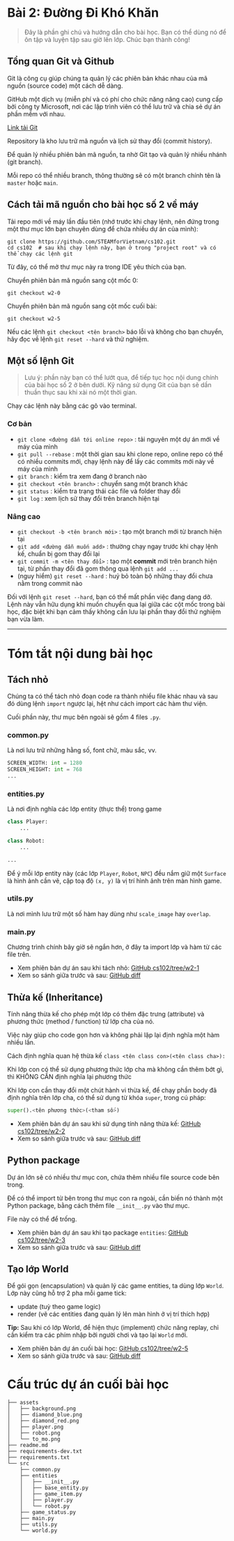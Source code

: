 # Bài 2: Đường Đi Khó Khăn

> Đây là phần ghi chú và hướng dẫn cho bài học. Bạn có thể dùng nó để ôn tập và luyện tập sau giờ lên lớp.
> Chúc bạn thành công! 

## Tổng quan Git và Github

Git là công cụ giúp chúng ta quản lý các phiên bản khác nhau của mã nguồn (source code) một cách dễ dàng. 

GitHub một dịch vụ (miễn phí và có phí cho chức năng nâng cao) cung cấp bởi công ty Microsoft, nơi các lập trình viên
có thể lưu trữ và chia sẻ dự án phần mềm với nhau.

[Link tải Git](https://git-scm.com/downloads)

Repository là kho lưu trữ mã nguồn và lịch sử thay đổi (commit history). 

Để quản lý nhiều phiên bản mã nguồn, ta nhờ Git tạo và quản lý nhiều nhánh (git branch).

Mỗi repo có thể nhiều branch, thông thường sẽ có một branch chính tên là `master` hoặc `main`.

## Cách tải mã nguồn cho bài học số 2 về máy

Tải repo mới về máy lần đầu tiên (nhớ trước khi chạy lệnh, nên đứng trong một thư mục lớn bạn chuyên dùng để chứa nhiều dự án của mình):

```shell
git clone https://github.com/STEAMforVietnam/cs102.git
cd cs102  # sau khi chạy lệnh này, bạn ở trong "project root" và có thể chạy các lệnh git
```

Từ đây, có thể mở thư mục này ra trong IDE yêu thích của bạn.

Chuyển phiên bản mã nguồn sang cột mốc 0:

```shell
git checkout w2-0
```

Chuyển phiên bản mã nguồn sang cột mốc cuối bài:

```shell
git checkout w2-5
```

Nếu các lệnh `git checkout <tên branch>` báo lỗi và không cho bạn chuyển, hãy đọc về lệnh `git reset --hard` và thử nghiệm.

## Một số lệnh Git

> Lưu ý: phần này bạn có thể lướt qua, để tiếp tục học nội dung chính của bài học số 2 ở bên dưới. 
> Kỹ năng sử dụng Git của bạn sẽ dần thuần thục sau khi xài nó một thời gian.

Chạy các lệnh này bằng các gõ vào terminal. 

### Cơ bản
- `git clone <đường dẫn tới online repo>` : tải nguyên một dự án mới về máy của mình
- `git pull --rebase` : một thời gian sau khi clone repo, online repo có thể có nhiều commits mới, chạy lệnh này để lấy các commits mới này về máy của mình
- `git branch` : kiểm tra xem đang ở branch nào
- `git checkout <tên branch>` : chuyển sang một branch khác
- `git status` : kiểm tra trạng thái các file và folder thay đổi
- `git log` : xem lịch sử thay đổi trên branch hiện tại

### Nâng cao

- `git checkout -b <tên branch mới>` : tạo một branch mới từ branch hiện tại
- `git add <đường dẫn muốn add>` : thường chạy ngay trước khi chạy lệnh kế, chuẩn bị gom thay đổi lại
- `git commit -m <tên thay đổi>` : tạo một **commit** mới trên branch hiện tại, từ phần thay đổi đã gom thông qua lệnh `git add ...`
- (nguy hiểm) `git reset --hard` : huỷ bỏ toàn bộ những thay đổi chưa nằm trong commit nào

Đối với lệnh `git reset --hard`, bạn có thể mất phần việc đang dang dở. Lệnh này vẫn hữu dụng khi muốn chuyển qua lại
giữa các cột mốc trong bài học, đặc biệt khi bạn cảm thấy không cần lưu lại phần thay đổi thử nghiệm bạn vừa làm. 

---

# Tóm tắt nội dung bài học

## Tách nhỏ

Chúng ta có thể tách nhỏ đoạn code ra thành nhiểu file khác nhau và sau đó dùng lệnh `import` ngược lại, hệt như
cách import các hàm thư viện.

Cuối phần này, thư mục bên ngoài sẽ gồm 4 files `.py`.

### common.py

Là nơi lưu trữ những hằng số, font chữ, màu sắc, vv.
 
```python
SCREEN_WIDTH: int = 1280
SCREEN_HEIGHT: int = 768
...
```

### entities.py

Là nơi định nghĩa các lớp entity (thực thể) trong game

```python
class Player:
    ...

class Robot:
    ...

...
```

Để ý mỗi lớp entity này (các lớp `Player`, `Robot`, `NPC`) đều nắm giữ một `Surface` là hình ảnh cần vẽ, cặp toạ độ `(x, y)`
là vị trí hình ảnh trên màn hình game.

### utils.py

Là nơi mình lưu trữ một số hàm hay dùng như `scale_image` hay `overlap`.

### main.py

Chương trình chính bây giờ sẽ ngắn hơn, ở đây ta import lớp và hàm từ các file trên.

* Xem phiên bản dự án sau khi tách nhỏ: [GitHub cs102/tree/w2-1](https://github.com/STEAMforVietnam/cs102/tree/w2-1)
* Xem so sánh giữa trước và sau: [GitHub diff](https://github.com/STEAMforVietnam/cs102/compare/w2-1...w2-0)

## Thừa kế (Inheritance)

Tính năng thừa kế cho phép một lớp có thêm đặc trưng (attribute) và phương thức (method / function) từ lớp cha của nó.

Việc này giúp cho code gọn hơn và không phải lặp lại định nghĩa một hàm nhiều lần.

Cách định nghĩa quan hệ thừa kế `class <tên class con>(<tên class cha>):`

Khi lớp con có thể sử dụng phương thức lớp cha mà không cần thêm bớt gì, thì KHÔNG CẦN định nghĩa lại phương thức

Khi lớp con cần thay đổi một chút hành vi thừa kế, để chạy phần body đã định nghĩa trên lớp cha, có thể sử dụng từ khóa `super`, trong cú pháp:

```python
super().<tên phương thức>(<tham số>)
```

* Xem phiên bản dự án sau khi sử dụng tính năng thừa kế: [GitHub cs102/tree/w2-2](https://github.com/STEAMforVietnam/cs102/tree/w2-2)
* Xem so sánh giữa trước và sau: [GitHub diff](https://github.com/STEAMforVietnam/cs102/compare/w2-2...w2-1)

## Python package

Dự án lớn sẽ có nhiều thư mục con, chứa thêm nhiều file source code bên trong.

Để có thể import từ bên trong thư mục con ra ngoài, cần biến nó thành một Python package, bằng cách thêm file `__init__.py` vào thư mục.

File này có thể để trống.

* Xem phiên bản dự án sau khi tạo package `entities`: [GitHub cs102/tree/w2-3](https://github.com/STEAMforVietnam/cs102/tree/w2-3)
* Xem so sánh giữa trước và sau: [GitHub diff](https://github.com/STEAMforVietnam/cs102/compare/w2-3...w2-2)

## Tạo lớp World

Để gói gọn (encapsulation) và quản lý các game entities, ta dùng lớp `World`. Lớp này cũng hỗ trợ 2 pha mỗi game tick:

* update (tuỳ theo game logic)
* render (vẽ các entities đang quản lý lên màn hình ở vị trí thích hợp) 

**Tip:** Sau khi có lớp World, để hiện thực (implement) chức năng replay, chỉ cần kiểm tra các phím nhập bởi người chơi
và tạo lại `World` mới.

* Xem phiên bản dự án cuối bài học: [GitHub cs102/tree/w2-5](https://github.com/STEAMforVietnam/cs102/tree/w2-5)
* Xem so sánh giữa trước và sau: [GitHub diff](https://github.com/STEAMforVietnam/cs102/compare/w2-5...w2-3)

# Cấu trúc dự án cuối bài học

```shell
├── assets
│   ├── background.png
│   ├── diamond_blue.png
│   ├── diamond_red.png
│   ├── player.png
│   ├── robot.png
│   └── to_mo.png
├── readme.md
├── requirements-dev.txt
├── requirements.txt
└── src
    ├── common.py
    ├── entities
    │   ├── __init__.py
    │   ├── base_entity.py
    │   ├── game_item.py
    │   ├── player.py
    │   └── robot.py
    ├── game_status.py
    ├── main.py
    ├── utils.py
    └── world.py
```